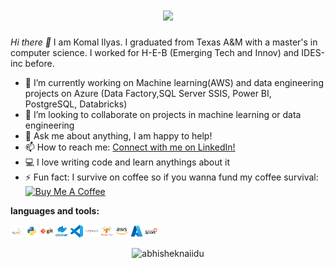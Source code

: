
<h1 align="center">
  <a href="https://git.io/typing-svg">
    <img src="https://readme-typing-svg.herokuapp.com/?lines=Hello,+There!+👋;This+is+Komal+Ilyas....;Nice+to+meet+you!&center=true&size=30">
  </a>
</h1>

*Hi there 👋* I am Komal Ilyas. I graduated from Texas A&M with a master's in computer science. I worked for H-E-B (Emerging Tech and Innov) and IDES-inc before. 

- 🔭 I’m currently working on Machine learning(AWS) and data engineering projects on Azure (Data Factory,SQL Server SSIS, Power BI, PostgreSQL, Databricks)
- 👯 I’m looking to collaborate on projects in machine learning or data engineering
- 💬 Ask me about anything, I am happy to help!
- 📫 How to reach me: [Connect with me on LinkedIn!](https://www.linkedin.com/in/komalilyas/)
- 💻 I love writing code and learn anythings about it
- ⚡ Fun fact: I survive on coffee so if you wanna fund my coffee survival:<br>
  <a href="https://www.buymeacoffee.com/ktamu" target="_blank"><img src="https://cdn.buymeacoffee.com/buttons/v2/default-red.png" alt="Buy Me A Coffee" width="150" ></a><br>

**languages and tools:**  


<code><img height="20" src="https://raw.githubusercontent.com/github/explore/80688e429a7d4ef2fca1e82350fe8e3517d3494d/topics/mysql/mysql.png"></code>
<img height="20" src="https://raw.githubusercontent.com/github/explore/main/topics/python/python.png" alt="Python">
<img height="20" src="https://raw.githubusercontent.com/github/explore/main/topics/git/git.png" alt="GIT">
<img height="20" src="https://raw.githubusercontent.com/github/explore/main/topics/docker/docker.png" alt="Docker">
<img height="20" src="https://raw.githubusercontent.com/github/explore/main/topics/visual-studio-code/visual-studio-code.png" alt="VS Code">
<img height="20" src="https://raw.githubusercontent.com/github/explore/main/topics/pytorch/pytorch.png" alt="PyTorch">
<img height="20" src="https://raw.githubusercontent.com/github/explore/main/topics/tensorflow/tensorflow.png" alt="TensorFlow">
<img height="20" src="https://raw.githubusercontent.com/github/explore/main/topics/aws/aws.png" alt="AWS">
<img height="20" src="https://raw.githubusercontent.com/github/explore/main/topics/azure/azure.png" alt="Azure">
<img height="20" src="https://raw.githubusercontent.com/github/explore/main/topics/spark/spark.png" alt="Apache Spark">


<p align="center"> <img src="https://github-readme-stats.vercel.app/api?username=komaltamu&show_icons=true&theme=gotham" alt="abhisheknaiidu" />


<!--
**komaltamu/komaltamu** is a ✨ _special_ ✨ repository because its `README.md` (this file) appears on your GitHub profile.

Here are some ideas to get you started:

- 🔭 I’m currently working on ...
- 🌱 I’m currently learning ...
- 👯 I’m looking to collaborate on ...
- 🤔 I’m looking for help with ...
- 💬 Ask me about 
- 📫 How to reach me: ...
- 😄 Pronouns: ...
- ⚡ Fun fact: ...
-->
